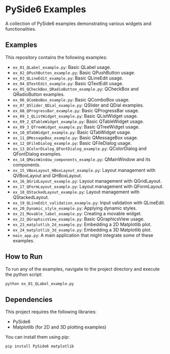 # PySide6 Examples

A collection of PySide6 examples demonstrating various widgets and functionalities.

## Examples

This repository contains the following examples:

- `ex_01_QLabel_example.py`: Basic QLabel usage.
- `ex_02_QPushButton_example.py`: Basic QPushButton usage.
- `ex_03_QLineEdit_example.py`: Basic QLineEdit usage.
- `ex_04_QTextEdit_example.py`: Basic QTextEdit usage.
- `ex_05_QCheckBox_QRadioButton_example.py`: QCheckBox and QRadioButton examples.
- `ex_06_QComboBox_example.py`: Basic QComboBox usage.
- `ex_07_QSlider_QDial_example.py`: QSlider and QDial examples.
- `ex_08_QProgressBar_example.py`: Basic QProgressBar usage.
- `ex_09_1_QListWidget_example.py`: Basic QListWidget usage.
- `ex_09_2_QTableWidget_example.py`: Basic QTableWidget usage.
- `ex_09_3_QTreeWidget_example.py`: Basic QTreeWidget usage.
- `ex_10_QTabWidget_example.py`: Basic QTabWidget usage.
- `ex_11_QMessageBox_example.py`: Basic QMessageBox usage.
- `ex_12_QFileDialog_example.py`: Basic QFileDialog usage.
- `ex_13_QColorDialog_QFontDialog_example.py`: QColorDialog and QFontDialog examples.
- `ex_14_QMainWindow_components_example.py`: QMainWindow and its components.
- `ex_15_VBoxLayout_HBoxLayout_example.py`: Layout management with QVBoxLayout and QHBoxLayout.
- `ex_16_QGridLayout_example.py`: Layout management with QGridLayout.
- `ex_17_QFormLayout_example.py`: Layout management with QFormLayout.
- `ex_18_QStackedLayout_example.py`: Layout management with QStackedLayout.
- `ex_19_QLineEdit_validation_example.py`: Input validation with QLineEdit.
- `ex_20_Dynamic_style_example.py`: Applying dynamic styles.
- `ex_21_Movable_label_example.py`: Creating a movable widget.
- `ex_22_QGraphicsView_example.py`: Basic QGraphicsView usage.
- `ex_23_matplotlib_2d_example.py`: Embedding a 2D Matplotlib plot.
- `ex_24_matplotlib_3d_example.py`: Embedding a 3D Matplotlib plot.
- `main_app.py`: A main application that might integrate some of these examples.

## How to Run

To run any of the examples, navigate to the project directory and execute the python script:

```bash
python ex_01_QLabel_example.py
```

## Dependencies

This project requires the following libraries:

- PySide6
- Matplotlib (for 2D and 3D plotting examples)

You can install them using pip:

```bash
pip install PySide6 matplotlib
```
